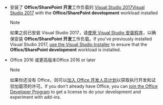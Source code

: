 - <span data-ttu-id="ebfc4-101">安装了 **Office/SharePoint 开发**工作负载的 [Visual Studio 2017](https://www.visualstudio.com/vs/)</span><span class="sxs-lookup"><span data-stu-id="ebfc4-101">[Visual Studio 2017](https://www.visualstudio.com/vs/) with the **Office/SharePoint development** workload installed</span></span>

    > [!NOTE]
    > <span data-ttu-id="ebfc4-102">如果之前已安装 Visual Studio 2017，请[使用 Visual Studio 安装程序](/visualstudio/install/modify-visual-studio)，以确保安装 **Office/SharePoint 开发**工作负载。</span><span class="sxs-lookup"><span data-stu-id="ebfc4-102">If you've previously installed Visual Studio 2017, [use the Visual Studio Installer](/visualstudio/install/modify-visual-studio) to ensure that the **Office/SharePoint development** workload is installed.</span></span> 

- <span data-ttu-id="ebfc4-103">Office 2016 或更高版本</span><span class="sxs-lookup"><span data-stu-id="ebfc4-103">Office 2016 or later</span></span>

    > [!NOTE]
    > <span data-ttu-id="ebfc4-104">如果你还没有 Office，则可以[加入 Office 开发人员计划](https://developer.microsoft.com/office/dev-program)以获取执行开发和试验加载项的许可。</span><span class="sxs-lookup"><span data-stu-id="ebfc4-104">If you don't already have Office, you can [join the Office Developer Program](https://developer.microsoft.com/office/dev-program) to get a license to do your development and experiment with add-ins.</span></span>

